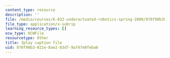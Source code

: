 ```yaml
---
content_type: resource
description: ''
file: /media/courses/6-832-underactuated-robotics-spring-2009/970f90b3021e8ae283d79a747e0feba6_Gho0bmTsnA4.srt
file_type: application/x-subrip
learning_resource_types: []
ocw_type: OCWFile
resourcetype: Other
title: 3play caption file
uid: 970f90b3-021e-8ae2-83d7-9a747e0feba6
---
```


